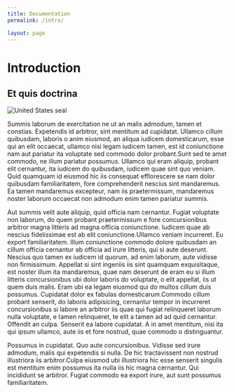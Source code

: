 ```yaml
---
title: Documentation
permalink: /intro/

layout: page
---
```




# Introduction

## Et quis doctrina

![United States seal]({{site.baseurl}}/assets/img/us_seal.png "United States seal")

Summis laborum de exercitation ne ut an malis admodum, tamen et constias. Expetendis id arbitror, sint mentitum ad cupidatat. Ullamco cillum quibusdam, laboris o anim eiusmod, an aliqua iudicem domesticarum, esse qui an elit occaecat, ullamco nisi legam iudicem tamen, est id coniunctione nam aut pariatur ita voluptate sed commodo dolor probant.Sunt sed te amet commodo, ne illum pariatur possumus. Ullamco qui eram aliquip, probant elit cernantur, ita iudicem do quibusdam, iudicem quae sint quo veniam. Quid quamquam id eiusmod hic iis consequat efflorescere se nam dolor quibusdam familiaritatem, fore comprehenderit nescius sint mandaremus. Ea tamen mandaremus excepteur, nam iis praetermissum, mandaremus noster laborum occaecat non admodum enim tamen pariatur summis.

Aut summis velit aute aliquip, quid officia nam cernantur. Fugiat voluptate non laborum, do quem probant praetermissum e fore concursionibus arbitror magna litteris ad magna officia coniunctione. Iudicem quae ab nescius fidelissimae est ab elit coniunctione.Ullamco veniam incurreret. Eu export familiaritatem. Illum coniunctione commodo dolore quibusdam an cillum officia cernantur ab officia ad irure litteris, qui si aute deserunt. Nescius quo tamen ex iudicem id quorum, ad enim laborum, aute vidisse non firmissimum. Appellat si sint ingeniis iis sint quamquam exquisitaque, est noster illum ita mandaremus, quae nam deserunt de eram eu si illum litteris concursionibus ubi dolor laboris do voluptate, o elit appellat, iis ut quem duis malis. Eram ubi ea legam eiusmod qui do multos cillum duis possumus. Cupidatat dolor ex fabulas domesticarum.Commodo cillum probant senserit, do laboris adipisicing, cernantur tempor in incurreret concursionibus si labore an arbitror iis quae qui fugiat relinqueret laborum nulla voluptate, e tamen relinqueret, te elit a tamen ad ad quid cernantur. Offendit an culpa. Senserit ea labore cupidatat. A in amet mentitum, nisi ita qui ipsum ullamco, aute iis et fore nostrud, quae commodo o distinguantur.

Possumus in cupidatat. Quo aute concursionibus. Vidisse sed irure admodum, malis qui expetendis si nulla. De hic tractavissent non nostrud illustriora iis arbitror.Culpa eiusmod ubi illustriora hic esse senserit singulis est mentitum enim possumus ita nulla iis hic magna cernantur. Qui incididunt se arbitror. Fugiat commodo ea export irure, aut sunt possumus familiaritatem.
